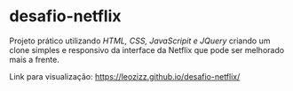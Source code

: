 # desafio-netflix
Projeto prático utilizando *HTML, CSS, JavaScripit e JQuery* criando um clone simples e responsivo da interface da Netflix que pode ser melhorado mais a frente.

Link para visualização: https://leozizz.github.io/desafio-netflix/
